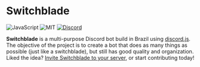 
# Switchblade

![JavaScript](https://img.shields.io/wercker/ci/wercker/docs.svg) ![MIT](https://img.shields.io/npm/l/express.svg) [![Discord](https://img.shields.io/discord/445203868624748555.svg)](https://discord.gg/qgX2ZEa)

**Switchblade** is a multi-purpose Discord bot build in Brazil using [discord.js](https://discord.js.org). The objective of the project is to create a bot that does as many things as possible (just like a switchblade), but still has good quality and organization. Liked the idea? [Invite Switchblade to your server](https://discordapp.com/api/oauth2/authorize?client_id=445277324175474689&permissions=0&scope=bot), or start contributing today!
